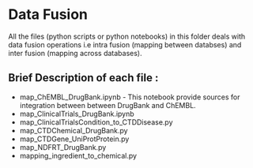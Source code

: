 # Data Fusion

All the files (python scripts or python notebooks) in this folder deals with data fusion operations i.e intra fusion (mapping between databses) and inter fusion (mapping across databases). 

## Brief Description of each file :

* map_ChEMBL_DrugBank.ipynb - This notebook provide sources for integration between between DrugBank and ChEMBL.
* map_ClinicalTrials_DrugBank.ipynb
* map_ClinicalTrialsCondition_to_CTDDisease.py
* map_CTDChemical_DrugBank.py
* map_CTDGene_UniProtProtein.py
* map_NDFRT_DrugBank.py
* mapping_ingredient_to_chemical.py
